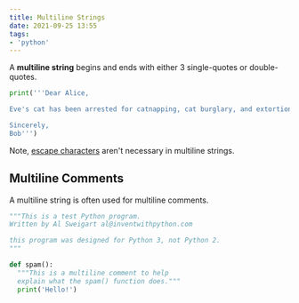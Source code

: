 ```yaml
---
title: Multiline Strings
date: 2021-09-25 13:55
tags:
- 'python'
---
```


A **multiline string** begins and ends with either 3 single-quotes or
double-quotes.

```python
print('''Dear Alice,

Eve's cat has been arrested for catnapping, cat burglary, and extortion.

Sincerely,
Bob''')
```

Note, [escape characters](20210925134527-escape-characters.md) aren't necessary
in multiline strings.

## Multiline Comments

A multiline string is often used for multiline comments.

```python
"""This is a test Python program.
Written by Al Sweigart al@inventwithpython.com

this program was designed for Python 3, not Python 2.
"""

def spam():
  """This is a multiline comment to help
  explain what the spam() function does."""
  print('Hello!')
```
